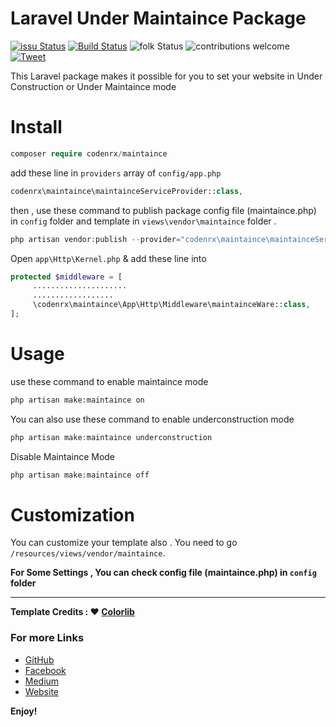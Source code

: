 # Laravel Under Maintaince Package

[![issu Status](https://img.shields.io/github/issues/codenrx/Laravel-Under-Maintaince)](https://github.com/codenrx/Laravel-Under-Maintaince/issues)
[![Build Status](https://travis-ci.org/boennemann/badges.svg?branch=master)](https://github.com/codenrx/Laravel-Under-Maintaince/releases) ![folk Status](https://img.shields.io/github/forks/codenrx/Laravel-Under-Maintaince)
![contributions welcome](https://img.shields.io/badge/contributions-welcome-brightgreen.svg?style=flat)
[![Tweet](https://img.shields.io/twitter/url?url=https%3A%2F%2Fgithub.com%2Fcodenrx%2FLaravel-Under-Maintaince)](https://twitter.com/intent/tweet?text=I%20found%20a%20nice%20package%20for%20enable%20Under%20Construction%20or%20Under%20Maintaince%20mode%20.%20Please%20check%20:&url=https%3A%2F%2Fgithub.com%2Fcodenrx%2FLaravel-Under-Maintaince)

This Laravel package makes it possible for you to set your website in Under Construction or Under Maintaince  mode

# Install

```php 
composer require codenrx/maintaince
```

add these line in `providers` array of `config/app.php`

```php
codenrx\maintaince\maintainceServiceProvider::class,
```

then ,
use these command to publish package config file (maintaince.php) in `config` folder and template in `views\vendor\maintaince` folder .

```php
php artisan vendor:publish --provider="codenrx\maintaince\maintainceServiceProvider"
```

Open `app\Http\Kernel.php` & add these line into 

```php
protected $middleware = [
     .....................
     ..................
     \codenrx\maintaince\App\Http\Middleware\maintainceWare::class,
];
```

# Usage

use these command to enable maintaince mode

```php
php artisan make:maintaince on
```

You can also use these command to enable underconstruction mode

```php
php artisan make:maintaince underconstruction
```

Disable Maintaince Mode 

```php
php artisan make:maintaince off
```

# Customization

You can customize your template also .
You need to go `/resources/views/vendor/maintaince`.

**For Some Settings , You can check config file (maintaince.php) in `config` folder**

---

**Template Credits : ❤️ [Colorlib](https://colorlib.com)**

### For more Links

- [GitHub](https://github.com/IANirab)
- [Facebook](https://web.facebook.com/istiaq.nirab.1)
- [Medium](https://medium.com/@nirab)
- [Website](https://codenrx.com)

**Enjoy!**
